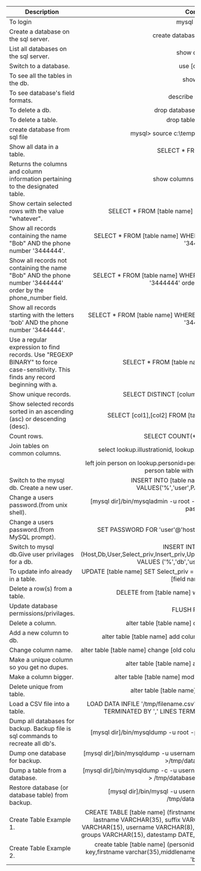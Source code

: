 
| Description        | Command           | 
| ------------- |:-------------:|
| To login | mysql -u root -p |
| Create a database on the sql server. | create database [databasename]; |
| List all databases on the sql server. | show databases; |
| Switch to a database. | use [db name]; |
| To see all the tables in the db. | show tables; |
| To see database's field formats. | describe [table name]; |
| To delete a db. | drop database [database name]; |
| To delete a table. | drop table [table name]; |
| create database from sql file | mysql> source c:\temp\mysqlsampledatabase.sql |
| Show all data in a table. | SELECT * FROM [table name]; |
| Returns the columns and column information pertaining to the designated table. | show columns from [table name]; |
| Show certain selected rows with the value "whatever". | SELECT * FROM [table name] WHERE [field name] = "whatever"; |
| Show all records containing the name "Bob" AND the phone number '3444444'. | SELECT * FROM [table name] WHERE name = "Bob" AND phone_number = '3444444'; |
| Show all records not containing the name "Bob" AND the phone number '3444444' order by the phone_number field. | SELECT * FROM [table name] WHERE name != "Bob" AND phone_number = '3444444' order by phone_number; |
| Show all records starting with the letters 'bob' AND the phone number '3444444'. | SELECT * FROM [table name] WHERE name like "Bob%" AND phone_number = '3444444'; |
| Use a regular expression to find records. Use "REGEXP BINARY" to force case-sensitivity. This finds any record beginning with a. | SELECT * FROM [table name] WHERE rec RLIKE "^a$"; |
| Show unique records. | SELECT DISTINCT [column name] FROM [table name]; |
| Show selected records sorted in an ascending (asc) or descending (desc). | SELECT [col1],[col2] FROM [table name] ORDER BY [col2] DESC; |
| Count rows. | SELECT COUNT(*) FROM [table name]; |
| Join tables on common columns. | select lookup.illustrationid, lookup.personid,person.birthday from lookup |
|  | left join person on lookup.personid=person.personid=statement to join birthday in person table with primary illustration id; |
| Switch to the mysql db. Create a new user. | INSERT INTO [table name] (Host,User,Password) VALUES('%','user',PASSWORD('password')); |
| Change a users password.(from unix shell). | [mysql dir]/bin/mysqladmin -u root -h hostname.blah.org -p password 'new-password' |
| Change a users password.(from MySQL prompt). | SET PASSWORD FOR 'user'@'hostname' = PASSWORD('passwordhere'); |
| Switch to mysql db.Give user privilages for a db. | INSERT INTO [table name] (Host,Db,User,Select_priv,Insert_priv,Update_priv,Delete_priv,Create_priv,Drop_priv) VALUES ('%','db','user','Y','Y','Y','Y','Y','N'); |
| To update info already in a table. | UPDATE [table name] SET Select_priv = 'Y',Insert_priv = 'Y',Update_priv = 'Y' where [field name] = 'user'; |
| Delete a row(s) from a table. | DELETE from [table name] where [field name] = 'whatever'; |
| Update database permissions/privilages. | FLUSH PRIVILEGES; |
| Delete a column. | alter table [table name] drop column [column name]; |
| Add a new column to db. | alter table [table name] add column [new column name] varchar (20); |
| Change column name. | alter table [table name] change [old column name] [new column name] varchar (50); |
| Make a unique column so you get no dupes. | alter table [table name] add unique ([column name]); |
| Make a column bigger. | alter table [table name] modify [column name] VARCHAR(3); |
| Delete unique from table. | alter table [table name] drop index [colmn name]; |
| Load a CSV file into a table. | LOAD DATA INFILE '/tmp/filename.csv' replace INTO TABLE [table name] FIELDS TERMINATED BY ',' LINES TERMINATED BY '\n' (field1,field2,field3); |
| Dump all databases for backup. Backup file is sql commands to recreate all db's. | [mysql dir]/bin/mysqldump -u root -ppassword --opt >/tmp/alldatabases.sql |
| Dump one database for backup. | [mysql dir]/bin/mysqldump -u username -ppassword --databases databasename >/tmp/databasename.sql |
| Dump a table from a database. | [mysql dir]/bin/mysqldump -c -u username -ppassword databasename tablename > /tmp/databasename.tablename.sql |
| Restore database (or database table) from backup. | [mysql dir]/bin/mysql -u username -ppassword databasename < /tmp/databasename.sql |
| Create Table Example 1. | CREATE TABLE [table name] (firstname VARCHAR(20), middleinitial VARCHAR(3), lastname VARCHAR(35), suffix VARCHAR(3), officeid VARCHAR(10), userid VARCHAR(15), username VARCHAR(8), email VARCHAR(35), phone VARCHAR(25), groups VARCHAR(15), datestamp DATE, timestamp time, pgpemail VARCHAR(255));  |
| Create Table Example 2. | create table [table name] (personid int(50) not null auto_increment primary key,firstname varchar(35),middlename varchar(50),lastname varchar(50) default 'bato'); |
